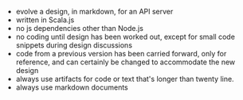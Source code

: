 - evolve a design, in markdown, for an API server
- written in Scala.js
- no js dependencies other than Node.js
- no coding until design has been worked out, except for small code snippets during design discussions
- code from a previous version has been carried forward, only for reference, and can certainly be changed to accommodate the new design
- always use artifacts for code or text that's longer than twenty line.
- always use markdown documents

